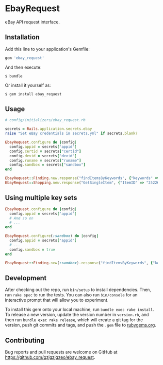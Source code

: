 # EbayRequest

eBay API request interface.

## Installation

Add this line to your application's Gemfile:

```ruby
gem 'ebay_request'
```

And then execute:

    $ bundle

Or install it yourself as:

    $ gem install ebay_request

## Usage

```ruby
# config/initializers/ebay_request.rb

secrets = Rails.application.secrets.ebay
raise "Set eBay credentials in secrets.yml" if secrets.blank?

EbayRequest.configure do |config|
  config.appid = secrets["appid"]
  config.certid = secrets["certid"]
  config.devid = secrets["devid"]
  config.runame = secrets["runame"]
  config.sandbox = secrets["sandbox"]
end
```

```ruby
EbayRequest::Finding.new.response("findItemsByKeywords", {"keywords" => "abc"})
EbayRequest::Shopping.new.response("GetSingleItem", {"ItemID" => "252261544055"})
```

## Using multiple key sets

```ruby
EbayRequest.configure do |config|
  config.appid = secrets["appid"]
  # And so on
  # ...
end

EbayRequest.configure(:sandbox) do |config|
  config.appid = secrets["appid"]
  # ...
  config.sandbox = true  
end

EbayRequest::Finding.new(:sandbox).response("findItemsByKeywords", {"keywords" => "abc"})
```

## Development

After checking out the repo, run `bin/setup` to install dependencies. Then, run `rake spec` to run the tests. You can also run `bin/console` for an interactive prompt that will allow you to experiment.

To install this gem onto your local machine, run `bundle exec rake install`. To release a new version, update the version number in `version.rb`, and then run `bundle exec rake release`, which will create a git tag for the version, push git commits and tags, and push the `.gem` file to [rubygems.org](https://rubygems.org).

## Contributing

Bug reports and pull requests are welcome on GitHub at https://github.com/gzigzigzeo/ebay_request.
